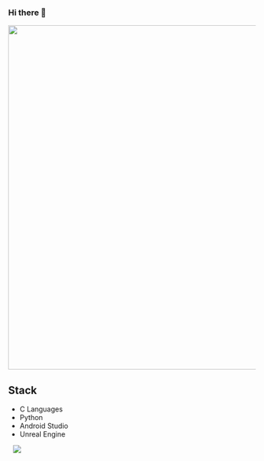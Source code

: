 ### Hi there 👋
<div id="header" align="center">
  <img src="https://media.giphy.com/media/BQso6EW8N8CpDCpTe8/giphy.gif" width="700"/>
</div>

## Stack
- C Languages
- Python
- Android Studio
- Unreal Engine
<a href="https://www.instagram.com/isthereany44506/">
    <img 
        src="http://img.shields.io/badge/-Instagram-black?style=flat&logo=Instagram&link=https://www.instagram.com/isthereany44506/"
        style="height : auto; margin-left : 10px; margin-right : 10px;"/>
</a>
<!--
**IsThereAnyCode/IsThereAnyCode** is a ✨ _special_ ✨ repository because its `README.md` (this file) appears on your GitHub profile.

Here are some ideas to get you started:

- 🔭 I’m currently working on ...
- 🌱 I’m currently learning ...
- 👯 I’m looking to collaborate on ...
- 🤔 I’m looking for help with ...
- 💬 Ask me about ...
- 📫 How to reach me: ...
- 😄 Pronouns: ...
- ⚡ Fun fact: ...
-->
https://media.giphy.com/media/BQso6EW8N8CpDCpTe8/giphy.gif
https://media.giphy.com/media/OZ1VAPExqf1G40bBAt/giphy.gif
